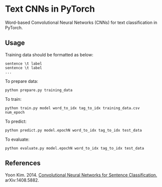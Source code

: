 # Text CNNs in PyTorch

Word-based Convolutional Neural Networks (CNNs) for text classification in PyTorch.

## Usage

Training data should be formatted as below:
```
sentence \t label
sentence \t label
...
```

To prepare data:
```
python prepare.py training_data
```

To train:
```
python train.py model word_to_idx tag_to_idx training_data.csv num_epoch
```

To predict:
```
python predict.py model.epochN word_to_idx tag_to_idx test_data
```

To evaluate:
```
python evaluate.py model.epochN word_to_idx tag_to_idx test_data
```

## References

Yoon Kim. 2014. [Convolutional Neural Networks for Sentence Classification.](https://arxiv.org/abs/1408.5882) arXiv:1408.5882.
